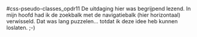 #css-pseudo-classes_opdr11
De uitdaging hier was begrijpend lezend.
In mijn hoofd had ik de zoekbalk met de navigatiebalk (hier horizontaal) verwisseld. Dat was lang puzzelen... totdat ik deze idee heb kunnen loslaten.  ;-)

